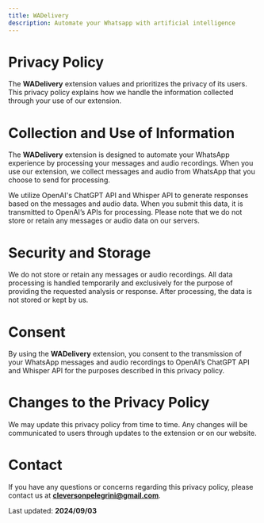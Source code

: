 ```yaml
---
title: WADelivery
description: Automate your Whatsapp with artificial intelligence
---
```


<style>
footer {
  display: none !important;
}
</style>

# Privacy Policy
The **WADelivery** extension values and prioritizes the privacy of its users. This privacy policy explains how we handle the information collected through your use of our extension.

# Collection and Use of Information
The **WADelivery** extension is designed to automate your WhatsApp experience by processing your messages and audio recordings. When you use our extension, we collect messages and audio from WhatsApp that you choose to send for processing.

We utilize OpenAI's ChatGPT API and Whisper API to generate responses based on the messages and audio data. When you submit this data, it is transmitted to OpenAI’s APIs for processing. Please note that we do not store or retain any messages or audio data on our servers.

# Security and Storage
We do not store or retain any messages or audio recordings. All data processing is handled temporarily and exclusively for the purpose of providing the requested analysis or response. After processing, the data is not stored or kept by us.

# Consent
By using the **WADelivery** extension, you consent to the transmission of your WhatsApp messages and audio recordings to OpenAI’s ChatGPT API and Whisper API for the purposes described in this privacy policy.

# Changes to the Privacy Policy
We may update this privacy policy from time to time. Any changes will be communicated to users through updates to the extension or on our website.

# Contact
If you have any questions or concerns regarding this privacy policy, please contact us at **cleversonpelegrini@gmail.com**.

Last updated: **2024/09/03**